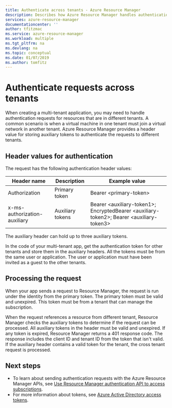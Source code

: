 ```yaml
---
title: Authenticate across tenants - Azure Resource Manager
description: Describes how Azure Resource Manager handles authentication requests across tenants.
services: azure-resource-manager
documentationcenter: ''
author: tfitzmac
ms.service: azure-resource-manager
ms.workload: multiple
ms.tgt_pltfrm: na
ms.devlang: na
ms.topic: conceptual
ms.date: 01/07/2019
ms.author: tomfitz
---
```


# Authenticate requests across tenants

When creating a multi-tenant application, you may need to handle authentication requests for resources that are in different tenants. A common scenario is when a virtual machine in one tenant must join a virtual network in another tenant. Azure Resource Manager provides a header value for storing auxiliary tokens to authenticate the requests to different tenants.

## Header values for authentication

The request has the following authentication header values:

| Header name | Description | Example value |
| ----------- | ----------- | ------------ |
| Authorization | Primary token | Bearer &lt;primary-token&gt; |
| x-ms-authorization-auxiliary | Auxiliary tokens | Bearer &lt;auxiliary-token1&gt;; EncryptedBearer &lt;auxiliary-token2&gt;; Bearer &lt;auxiliary-token3&gt; |

The auxiliary header can hold up to three auxiliary tokens. 

In the code of your multi-tenant app, get the authentication token for other tenants and store them in the auxiliary headers. All the tokens must be from the same user or application. The user or application must have been invited as a guest to the other tenants.

## Processing the request

When your app sends a request to Resource Manager, the request is run under the identity from the primary token. The primary token must be valid and unexpired. This token must be from a tenant that can manage the subscription.

When the request references a resource from different tenant, Resource Manager checks the auxiliary tokens to determine if the request can be processed. All auxiliary tokens in the header must be valid and unexpired. If any token is expired, Resource Manager returns a 401 response code. The response includes the client ID and tenant ID from the token that isn't valid. If the auxiliary header contains a valid token for the tenant, the cross tenant request is processed.

## Next steps
* To learn about sending authentication requests with the Azure Resource Manager APIs, see [Use Resource Manager authentication API to access subscriptions](resource-manager-api-authentication.md).
* For more information about tokens, see [Azure Active Directory access tokens](/azure/active-directory/develop/access-tokens).
